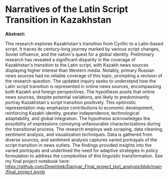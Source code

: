 # Narratives of the Latin Script Transition in Kazakhstan
**Abstract:** 

This research explores Kazakhstan's transition from Cyrillic to a Latin-based script. It traces its century-long journey marked by various script changes, Soviet influence, and the nation's quest for a global identity.
Preliminary research has revealed a significant disparity in the coverage of Kazakhstan's transition to the Latin script, with Kazakh news sources displaying higher interest than Western media. Notably, primary Russian news sources had no reliable coverage of this topic, prompting a revision of the research question. The updated inquiry seeks to understand how the Latin script transition is represented in online news sources, encompassing both Kazakh and foreign perspectives. The hypothesis posits that online news sources, despite potential variations, are likely to predominantly portray Kazakhstan's script transition positively. This optimistic representation may emphasize contributions to economic development, reinforcing Kazakh identity, greater independence, technological adaptability, and global integration. The hypothesis acknowledges the possibility of expressions conveying unfavourable characterizations during the transitional process.
The research employs web scraping, data cleaning, sentiment analysis, and visualization techniques. Data is gathered from diverse sources, and sentiment analysis captures varied portrayals of the script transition in news outlets.
The findings provided insights into the varied portrayals and underlined the need for adaptive strategies in policy formulation to address the complexities of this linguistic transformation.
See my final project notebook here: https://github.com/Dmeirbek/Daniyar_Final_project_text_analysis/blob/main/final_project.ipynb
